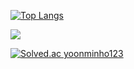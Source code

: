 [![Top Langs](https://github-readme-stats.vercel.app/api/top-langs/?username=Bear4243)](https://github.com/anuraghazra/github-readme-stats)

<img src="https://img.shields.io/badge/react-%2361DAFB.svg?&style=for-the-badge&logo=react&logoColor=black" />

[![Solved.ac
yoonminho123](http://mazassumnida.wtf/api/v2/generate_badge?boj={handle})](https://solved.ac/{handle})

